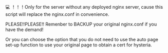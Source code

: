 
:computer: ！！！Only for the server without any deployed nginx server, cause this script will replace the nginx.conf in convenience.

PLEASE!!PLEASE!! Remenber to BACKUP your original nginx.conf if you have the demand!

Or you can choose the option that you do not need to use the auto page set-up function to use your original page to obtain a cert for hysteria.